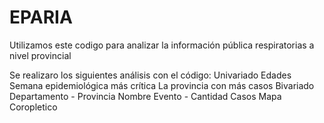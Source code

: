 # EPARIA
Utilizamos este codigo para analizar la información pública respiratorias a nivel provincial

Se realizaro los siguientes análisis con el código:
Univariado
Edades
Semana epidemiológica más crítica
La provincia con más casos
Bivariado
Departamento -  Provincia
Nombre Evento - Cantidad Casos
Mapa Coropletico
